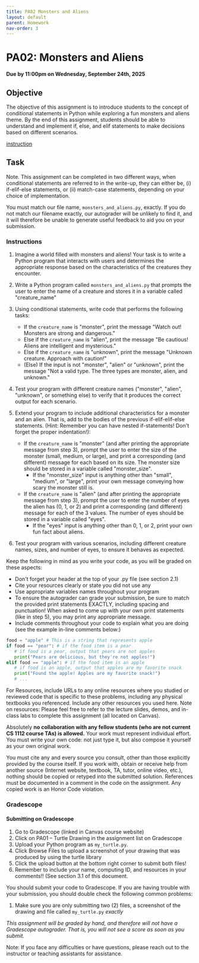 ```yaml
---
title: PA02 Monsters and Aliens
layout: default
parent: Homework
nav-order: 3
---
```


# PA02: Monsters and Aliens
**Due by 11:00pm on Wednesday, September 24th, 2025** <br>    

## Objective
The objective of this assignment is to introduce students to the concept of conditional statements in Python while exploring a fun monsters and aliens theme. By the end of this assignment, students should be able to understand and implement if, else, and elif statements to make decisions based on different scenarios.

[instruction](/cs1112basit/instruction/PA02__Monsters_and_Aliens.pdf)
## Task

Note. This assignment can be completed in two different ways, when conditional statements are referred to in the write-up, they can either be, (i) if-elif-else statements, or (ii) match-case statements, depending on your choice of implementation.

You must match our file name, `monsters_and_aliens.py`, exactly.
If you do not match our filename exactly, our autograder will be unlikely to find it, and it will therefore be unable to generate useful feedback to aid you on your submission.

### Instructions

1. Imagine a world filled with monsters and aliens! Your task is to write a Python program that interacts with users and determines the appropriate response based on the characteristics of the creatures they encounter.

2. Write a Python program called `monsters_and_aliens.py` that prompts the user to enter the name of a creature and stores it in a variable called "creature_name"

3. Using conditional statements, write code that performs the following tasks:
    - If the `creature_name` is "monster", print the message "Watch out! Monsters are strong and dangerous."
    - Else if the `creature_name` is "alien", print the message "Be cautious! Aliens are intelligent and mysterious."
    - Else if the `creature_name` is "unknown", print the message "Unknown creature. Approach with caution!"
    - (Else) If the input is not "monster", "alien" or "unknown", print the message "Not a valid type. The three types are monster, alien, and unknown."

4. Test your program with different creature names ("monster", "alien", "unknown", or something else) to verify that it produces the correct output for each scenario.

5. Extend your program to include additional characteristics for a monster and an alien. That is, add to the bodies of the previous if-elif-elif-else statements. (Hint: Remember you can have nested if-statements! Don't forget the proper indentation!):
    - If the `creature_name` is "monster" (and after printing the appropriate message from step 3), prompt the user to enter the size of the monster (small, medium, or large), and print a corresponding (and different) message for each based on its size. The monster size should be stored in a variable called "monster_size".
        - If the "monster_size" input is anything other than "small", "medium", or "large", print your own message conveying how scary the monster still is.
    - If the `creature_name` is "alien" (and after printing the appropriate message from step 3), prompt the user to enter the number of eyes the alien has (0, 1, or 2) and print a corresponding (and different) message for each of the 3 values. The number of eyes should be stored in a variable called "eyes".
        - If the "eyes" input is anything other than 0, 1, or 2, print your own fun fact about aliens.

6. Test your program with various scenarios, including different creature names, sizes, and number of eyes, to ensure it behaves as expected.

Keep the following in mind as you write your code, as you will be graded on these aspects:

- Don't forget your header at the top of your .py file (see section 2.1)
- Cite your resources clearly or state you did not use any
- Use appropriate variables names throughout your program
- To ensure the autograder can grade your submission, be sure to match the provided print statements EXACTLY, including spacing and punctuation! When asked to come up with your own print statements (like in step 5), you may print any appropriate message.
- Include comments throughout your code to explain what you are doing (see the example in-line comments below:)

```python
food = "apple" # This is a string that represents apple
if food == "pear": # if the food item is a pear
   # if food is a pear, output that pears are not apples
   print("Pears are delicious, but they're not apples!")
elif food == "apple": # if the food item is an apple
   # if food is an apple, output that apples are my favorite snack
   print("Found the apple! Apples are my favorite snack!")
   # ...
```
For Resources, include URLs to any online resources where you studied or reviewed code that is specific to these problems, including any physical textbooks you referenced. Include any other resources you used here. Note on resources: Please feel free to refer to the lecture slides, demos, and in-class labs to complete this assignment (all located on Canvas).

Absolutely <b>no collaboration with any fellow students (who are not current CS 1112 course TAs) is allowed.</b> Your work must represent individual effort. You must write your own code: not just type it, but also compose it yourself as your own original work.

You must cite any and every source you consult, other than those explicitly provided by the course itself. If you work with, obtain or receive help from another source (Internet website, textbook, TA, tutor, online video, etc.), nothing should be copied or retyped into the submitted solution. References must be documented in a comment in the code on the assignment. Any copied work is an Honor Code violation.

### Gradescope

#### Submitting on Gradescope

1. Go to Gradescope (linked in Canvas course website)
2. Click on PA01 – Turtle Drawing in the assignment list on Gradescope
3. Upload your Python program as `my_turtle.py`.
4. Click Browse Files to upload a screenshot of your drawing that was produced by using the turtle library
5. Click the upload button at the bottom right corner to submit both files!
6. Remember to include your name, computing ID, and resources in your comments!! (See section 3.1 of this document.

You should submit your code to Gradescope. If you are having trouble with your submission, you should double check the following common problems:

1. Make sure you are only submitting two (2) files, a screenshot of the drawing and file called `my_turtle.py` *exactly*

*This assignment will be graded by hand, and therefore will not have a Gradescope autograder. That is, you will not see a score as soon as you submit.*

Note: If you face any difficulties or have questions, please reach out to the instructor or teaching assistants for assistance.